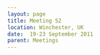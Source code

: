 ```yaml
---
layout: page
title: Meeting 52
location: Winchester, UK
date:  19-23 September 2011
parent: Meetings
---
```

